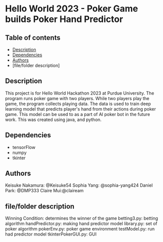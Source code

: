 # Hello World 2023 - Poker Game builds Poker Hand Predictor

## Table of contents
* [Description](#description)
* [Dependencies](#dependencies)
* [Authors](#authors)
* [file/folder description]

## Description
This project is for Hello World Hackathon 2023 at Purdue University. The program runs poker game with two players. While two players play the game, the program collects playing data. The data is used to train deep learning model that predicts player's hand from their actions during poker game. This model can be used to as a part of AI poker bot in the future work. This was created using java, and python.

## Dependencies
* tensorFlow
* numpy
* tkinter

## Authors
Keisuke Nakamura: @Keisuke54
Sophia Yang: @sophia-yang424
Daniel Park: @DMP333
Claire Mui:@claiream

## file/folder description
Winning Condition: determines the winner of the game 
betting3.py: betting algorithm 
handPredictor.py: making hand predictor model 
library.py: set of poker algorithm
pokerEnv.py: poker game environment
testModel.py: run had predictor model
tkinterPokerGUI.py: GUI
